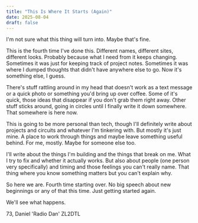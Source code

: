```yaml
---
title: "This Is Where It Starts (Again)"
date: 2025-08-04
draft: false
---
```


I'm not sure what this thing will turn into. Maybe that's fine.

This is the fourth time I've done this. Different names, different sites, different looks. Probably because what I need from it keeps changing. Sometimes it was just for keeping track of project notes. Sometimes it was where I dumped thoughts that didn't have anywhere else to go. Now it's something else, I guess.

There's stuff rattling around in my head that doesn't work as a text message or a quick photo or something you'd bring up over coffee. Some of it's quick, those ideas that disappear if you don't grab them right away. Other stuff sticks around, going in circles until I finally write it down somewhere. That somewhere is here now.

This is going to be more personal than tech, though I'll definitely write about projects and circuits and whatever I'm tinkering with. But mostly it's just mine. A place to work through things and maybe leave something useful behind. For me, mostly. Maybe for someone else too.

I'll write about the things I'm building and the things that break on me. What I try to fix and whether it actually works. But also about people (one person very specifically) and timing and those feelings you can't really name. That thing where you know something matters but you can't explain why.

So here we are. Fourth time starting over. No big speech about new beginnings or any of that this time. Just getting started again.

We'll see what happens.

73,
Daniel 'Radio Dan' ZL2DTL